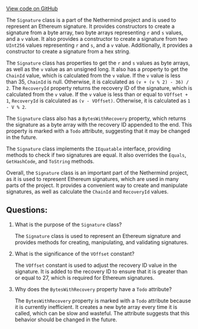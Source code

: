 [View code on GitHub](https://github.com/nethermindeth/nethermind/Nethermind.Core/Crypto/Signature.cs)

The `Signature` class is a part of the Nethermind project and is used to represent an Ethereum signature. It provides constructors to create a signature from a byte array, two byte arrays representing `r` and `s` values, and a `v` value. It also provides a constructor to create a signature from two `UInt256` values representing `r` and `s`, and a `v` value. Additionally, it provides a constructor to create a signature from a hex string. 

The `Signature` class has properties to get the `r` and `s` values as byte arrays, as well as the `v` value as an unsigned long. It also has a property to get the `ChainId` value, which is calculated from the `v` value. If the `v` value is less than 35, `ChainId` is null. Otherwise, it is calculated as `(v + (v % 2) - 36) / 2`. The `RecoveryId` property returns the recovery ID of the signature, which is calculated from the `v` value. If the `v` value is less than or equal to `VOffset + 1`, `RecoveryId` is calculated as `(v - VOffset)`. Otherwise, it is calculated as `1 - V % 2`.

The `Signature` class also has a `BytesWithRecovery` property, which returns the signature as a byte array with the recovery ID appended to the end. This property is marked with a `Todo` attribute, suggesting that it may be changed in the future.

The `Signature` class implements the `IEquatable` interface, providing methods to check if two signatures are equal. It also overrides the `Equals`, `GetHashCode`, and `ToString` methods.

Overall, the `Signature` class is an important part of the Nethermind project, as it is used to represent Ethereum signatures, which are used in many parts of the project. It provides a convenient way to create and manipulate signatures, as well as calculate the `ChainId` and `RecoveryId` values.
## Questions: 
 1. What is the purpose of the `Signature` class?
    
    The `Signature` class is used to represent an Ethereum signature and provides methods for creating, manipulating, and validating signatures.

2. What is the significance of the `VOffset` constant?
    
    The `VOffset` constant is used to adjust the recovery ID value in the signature. It is added to the recovery ID to ensure that it is greater than or equal to 27, which is required for Ethereum signatures.

3. Why does the `BytesWithRecovery` property have a `Todo` attribute?
    
    The `BytesWithRecovery` property is marked with a `Todo` attribute because it is currently inefficient. It creates a new byte array every time it is called, which can be slow and wasteful. The attribute suggests that this behavior should be changed in the future.